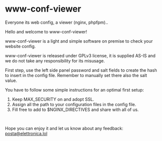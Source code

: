 # www-conf-viewer

Everyone its web config, a viewer (nginx, phpfpm)..

Hello and welcome to www-conf-viewer!<br>
	   
www-conf-viewer is a light and simple software on premise to check your website config.<br>
	   
www-conf-viewer is released under GPLv3 license, it is supplied AS-IS and we do not take any responsibility for its misusage.<br>
	   
First step, use the left side panel password and salt fields to create the hash to insert in the config file. Remember to manually set there also the salt value.<br>
	   
You have to follow some simple instructions for an optimal first setup:<br>
<ol>
<li>Keep MAX_SECURITY on and adopt SSL.</li>  
<li>Assign all the path to your configuration files in the config file.</li>
<li>Fill free to add to $NGINX_DIRECTIVES and share with all of us.</li>
</ol>
	   
<br>	
     
Hope you can enjoy it and let us know about any feedback: <a href="mailto:posta@elettronica.lol">posta@elettronica.lol</a>
	   
